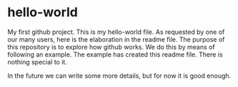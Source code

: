 # hello-world
My first github project.
This is my hello-world file.
As requested by one of our many users, here is the elaboration in the readme file. The purpose of this repository is to explore how github works. We do this by means of following an example. The example has created this readme file. There is nothing special to it.

In the future we can write some more details, but for now it is good enough.
